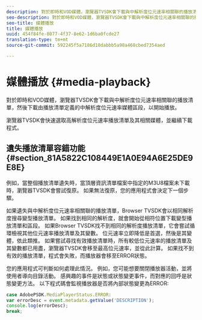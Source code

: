 ```yaml
---
description: 對於即時和VOD媒體，瀏覽器TVSDK會下載與中解析度位元速率相關聯的播放清單，然後下載由播放清單定義的中解析度位元速率媒體區段，以開始播放。
seo-description: 對於即時和VOD媒體，瀏覽器TVSDK會下載與中解析度位元速率相關聯的播放清單，然後下載由播放清單定義的中解析度位元速率媒體區段，以開始播放。
seo-title: 媒體播放
title: 媒體播放
uuid: 454f84fe-8077-4f37-8e62-1d6ba0fcde27
translation-type: tm+mt
source-git-commit: 592245f5a7186d18dabbb5a98a468cbed7354aed

---
```



# 媒體播放 {#media-playback}

對於即時和VOD媒體，瀏覽器TVSDK會下載與中解析度位元速率相關聯的播放清單，然後下載由播放清單定義的中解析度位元速率媒體區段，以開始播放。

瀏覽器TVSDK會快速選取高解析度位元速率播放清單及其相關媒體，並繼續下載程式。

## 遺失播放清單容錯功能 {#section_81A5822C108449E1A0E94A6E25DE9E8E}

例如，當整個播放清單遺失時，當頂層資訊清單檔案中指定的M3U8檔案未下載時，瀏覽器TVSDK會嘗試復原。 如果無法復原，您的應用程式會決定下一個步驟。

如果遺失與中解析度位元速率相關聯的播放清單，Browser TVSDK會以相同解析度搜尋變型播放清單。 如果找到相同的解析度，就會開始從相符位置下載變型播放清單和區段。 如果Browser TVSDK找不到相同的解析度播放清單，它會嘗試循環檢視其他位元速率播放清單及其變數。 位元速率立即降低是首選，然後是其變體，依此類推。 如果嘗試尋找有效播放清單時，所有較低位元速率的播放清單及其變數都已用盡，瀏覽器TVSDK會移至最高位元速率，並從此計算。 如果找不到有效的播放清單，程式會失敗，而播放器會移至ERROR狀態。

您的應用程式可判斷如何處理此情況。 例如，您可能想要關閉播放器活動，並將使用者導向目錄活動。 感興趣的事件是狀態或狀態變更事件，而對應的回呼是狀態變更方法。 以下程式碼會監視播放器是否將內部狀態變更為ERROR:

```js
case AdobePSDK.MediaPlayerStatus.ERROR:  
var errorDesc = event.metadata.getValue('DESCRIPTION'); 
console.log(errorDesc); 
break; 
```
